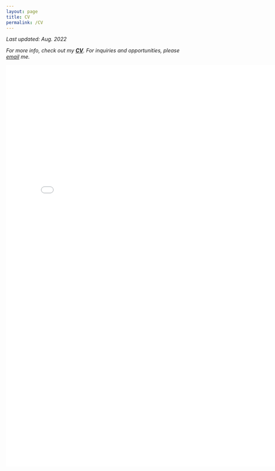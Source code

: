 ```yaml
---
layout: page
title: CV
permalink: /CV
---
```


*Last updated: Aug. 2022*

*For more info, check out my **[CV](https://SujaiHiremath.github.io/assets/img/Resume.pdf)**. For inquiries and opportunities, please [email](shiremat@caltech.edu) me.*<br/>

<center>
<embed src="{{site.github_url}}/assets/img/Resume.pdf" width="790 px" height="1092px" />
</center>